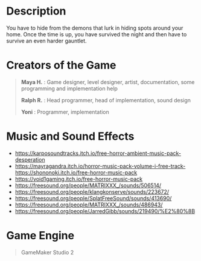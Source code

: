 # Description

You have to hide from the demons that lurk in hiding spots around your home. Once the time is up, you have survived the night and then have to survive an even harder gauntlet.
​
# Creators of the Game

>**Maya H.** : Game designer, level designer, artist, documentation, some programming and implementation help
>
> **Ralph R.** : Head programmer, head of implementation, sound design
>
> **Yoni** : Programmer, implementation

# Music and Sound Effects

- https://karposoundtracks.itch.io/free-horror-ambient-music-pack-desperation
- https://mayragandra.itch.io/horror-music-pack-volume-i-free-track- ​https://shononoki.itch.io/free-horror-music-pack
- ​https://void1gaming.itch.io/free-horror-music-pack
- https://freesound.org/people/MATRIXXX_/sounds/506514/
- https://freesound.org/people/klangkonserve/sounds/223672/
- https://freesound.org/people/SplatFreeSound/sounds/413690/
- https://freesound.org/people/MATRIXXX_/sounds/486943/
- https://freesound.org/people/JarredGibb/sounds/219490/%E2%80%8B

# Game Engine
> GameMaker Studio 2
